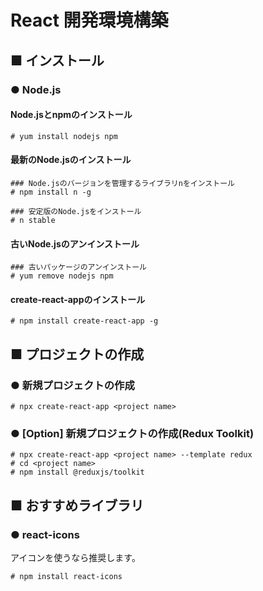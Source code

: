 # React 開発環境構築
## ■ インストール
### ● Node.js
#### Node.jsとnpmのインストール
```
# yum install nodejs npm
```
#### 最新のNode.jsのインストール
```
### Node.jsのバージョンを管理するライブラリnをインストール
# npm install n -g

### 安定版のNode.jsをインストール
# n stable
```
#### 古いNode.jsのアンインストール
```
### 古いパッケージのアンインストール
# yum remove nodejs npm
```
#### create-react-appのインストール
```
# npm install create-react-app -g
```

## ■ プロジェクトの作成
### ● 新規プロジェクトの作成
```
# npx create-react-app <project name>
```
### ● [Option] 新規プロジェクトの作成(Redux Toolkit)
```
# npx create-react-app <project name> --template redux
# cd <project name>
# npm install @reduxjs/toolkit
```
## ■ おすすめライブラリ
### ● react-icons
アイコンを使うなら推奨します。
```
# npm install react-icons
```
